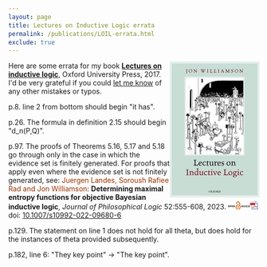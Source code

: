 ```yaml
---
layout: page
title: Lectures on Inductive Logic errata
permalink: /publications/LOIL-errata.html
exclude: true
---
```


<a href="https://global.oup.com/academic/product/lectures-on-inductive-logic-9780199666478"><img style="float: right;"  src="images/LOIL.jpg" alt="" width="180" height="272" /></a> Here are some errata for my book <a href="https://global.oup.com/academic/product/lectures-on-inductive-logic-9780199666478?cc=gb&amp;lang=en&amp;"><strong>Lectures on inductive logic</strong></a>, Oxford University Press, 2017. I'd be very grateful if you could <a href="mailto:j.williamson@kent.ac.uk">let me know</a> of any other mistakes or typos.

p.8. line 2 from bottom should begin "it has".

p.26. The formula in definition 2.15 should begin "d_n(P,Q)".

p.97. The proofs of Theorems 5.16, 5.17 and 5.18 go through only in the case in which the evidence set is finitely generated. For proofs that apply even where the evidence set is not finitely generated, see:
<span style="color: #993300">Juergen Landes, Soroush Rafiee Rad and Jon Williamson</span>: <strong><a title="According to the objective Bayesian approach to inductive logic, premisses inductively entail a conclusion just when every probability function with maximal entropy, from all those that satisfy the premisses, satisfies the conclusion. When premisses and conclusion are constraints on probabilities of sentences of a first-order predicate language, however, it is by no means obvious how to determine these maximal entropy functions. This paper makes progress on the problem in the following ways. Firstly, we introduce the concept of a limit in entropy and show that, if the set of probability functions satisfying the premisses contains a limit in entropy, then this limit point is unique and is the maximal entropy probability function. Next, we turn to the special case in which the premisses are categorical sentences of the logical language. We show that if the uniform probability function gives the premisses positive probability, then the maximal entropy function can be found by simply conditionalising this uniform prior on the premisses. We generalise our results to demonstrate agreement between the maximal entropy approach and Jeffrey conditionalisation in the case in which there is a single premiss that specifies the probability of a sentence of the language. We show that, after learning such a premiss, certain inferences are preserved, namely inferences to inductive tautologies. Finally, we consider potential pathologies of the approach: we explore the extent to which the maximal entropy approach is invariant under permutations of the constants of the language, and we discuss some cases in which there is no maximal entropy probability function.">Determining maximal entropy functions for objective Bayesian inductive logic</a></strong>, <em>Journal of Philosophical Logic </em>52:555-608, 2023<em>. </em> <a href="https://link.springer.com/content/pdf/10.1007/s10992-022-09680-6.pdf"><img class="alignnone" src="../images/openaccess.jpg" alt="" width="44" height="16" border="0" /><img class="alignnone" src="../images/acrobat.gif" alt="" width="16" height="16" border="0" /></a> doi: <a href="https://doi.org/10.1007/s10992-022-09680-6">10.1007/s10992-022-09680-6</a>

p.129. The statement on line 1 does not hold for all theta, but does hold for the instances of theta provided subsequently.

p.182, line 6: "They key point" -&gt; "The key point".